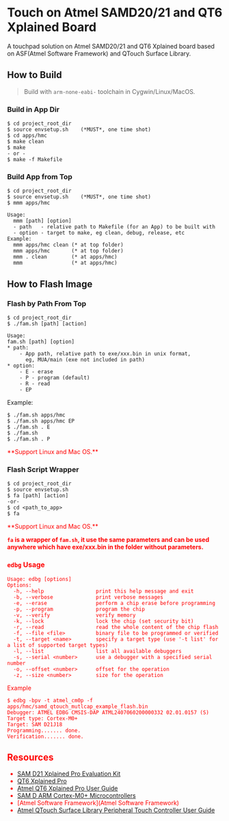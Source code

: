 # Touch on Atmel SAMD20/21 and QT6 Xplained Board

A touchpad solution on Atmel SAMD20/21 and QT6 Xplained board based on ASF(Atmel Software Framework) and QTouch Surface Library.

## How to Build

> Build with `arm-none-eabi-` toolchain in Cygwin/Linux/MacOS.

### Build in App Dir

```
$ cd project_root_dir
$ source envsetup.sh    (*MUST*, one time shot)
$ cd apps/hmc
$ make clean
$ make
- or -
$ make -f Makefile
```

### Build App from Top

```
$ cd project_root_dir
$ source envsetup.sh    (*MUST*, one time shot)
$ mmm apps/hmc

Usage:
  mmm [path] [option]
  - path   - relative path to Makefile (for an App) to be built with
  - option - target to make, eg clean, debug, release, etc
Example:
  mmm apps/hmc clean (* at top folder)
  mmm apps/hmc       (* at top folder)
  mmm . clean        (* at apps/hmc)
  mmm                (* at apps/hmc)
```


## How to Flash Image

### Flash by Path From Top

```
$ cd project_root_dir
$ ./fam.sh [path] [action]

Usage:
fam.sh [path] [option]
* path:
    - App path, relative path to exe/xxx.bin in unix format,
      eg, MUA/main (exe not included in path)
* option:
    - E - erase
    - P - program (default)
	- R - read
    - EP
```

Example:

```
$ ./fam.sh apps/hmc
$ ./fam.sh apps/hmc EP
$ ./fam.sh . E
$ ./fam.sh
$ ./fam.sh . P
```

<span style="color:red">
**Support Linux and Mac OS.**
</span>

### Flash Script Wrapper

```
$ cd project_root_dir
$ source envsetup.sh
$ fa [path] [action]
-or-
$ cd <path_to_app>
$ fa
```

<span style="color:red">
**Support Linux and Mac OS.**

**`fa` is a wrapper of `fam.sh`, it use the same parameters and can be used anywhere which have exe/xxx.bin in the folder without parameters.**
</span>



### `edbg` Usage

```
Usage: edbg [options]
Options:
  -h, --help                 print this help message and exit
  -b, --verbose              print verbose messages
  -e, --erase                perform a chip erase before programming
  -p, --program              program the chip
  -v, --verify               verify memory
  -k, --lock                 lock the chip (set security bit)
  -r, --read                 read the whole content of the chip flash
  -f, --file <file>          binary file to be programmed or verified
  -t, --target <name>        specify a target type (use '-t list' for a list of supported target types)
  -l, --list                 list all available debuggers
  -s, --serial <number>      use a debugger with a specified serial number
  -o, --offset <number>      offset for the operation
  -z, --size <number>        size for the operation
```

Example

```
$ edbg -bpv -t atmel_cm0p -f apps/hmc/samd_qtouch_mutlcap_example_flash.bin
Debugger: ATMEL EDBG CMSIS-DAP ATML2407060200000332 02.01.0157 (S)
Target type: Cortex-M0+
Target: SAM D21J18
Programming....... done.
Verification....... done.
```

## Resources

- [SAM D21 Xplained Pro Evaluation Kit](http://www.atmel.com/tools/ATSAMD21-XPRO.aspx)
- [QT6 Xplained Pro](http://www.atmel.com/tools/ATQT6-XPRO.aspx)
- [Atmel QT6 Xplained Pro User Guide](http://www.atmel.com/Images/Atmel-42394-QT6-Xplained-Pro_User-Guide.pdf)
- [SAM D ARM Cortex-M0+ Microcontrollers](http://www.atmel.com/products/microcontrollers/arm/sam-d.aspx)
- [Atmel Software Framework](Atmel Software Framework)
- [Atmel QTouch Surface Library Peripheral Touch Controller User Guide](http://www.atmel.com/Images/Atmel-42406-QTouch-Surface-Library-Peripheral-Touch-Controller_User-Guide.pdf)

